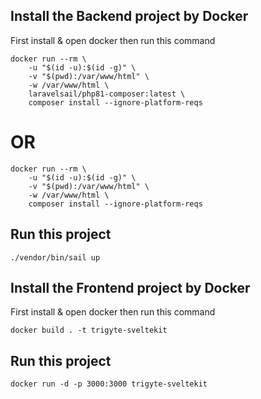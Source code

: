 ## Install the Backend project by Docker

First install & open docker then run this command

```
docker run --rm \
    -u "$(id -u):$(id -g)" \
    -v "$(pwd):/var/www/html" \
    -w /var/www/html \
    laravelsail/php81-composer:latest \
    composer install --ignore-platform-reqs
```

# OR

```
docker run --rm \
    -u "$(id -u):$(id -g)" \
    -v "$(pwd):/var/www/html" \
    -w /var/www/html \
    composer install --ignore-platform-reqs
```

## Run this project 

```
./vendor/bin/sail up
```

## Install the Frontend project by Docker

First install & open docker then run this command

```
docker build . -t trigyte-sveltekit
```

## Run this project 

```
docker run -d -p 3000:3000 trigyte-sveltekit
```